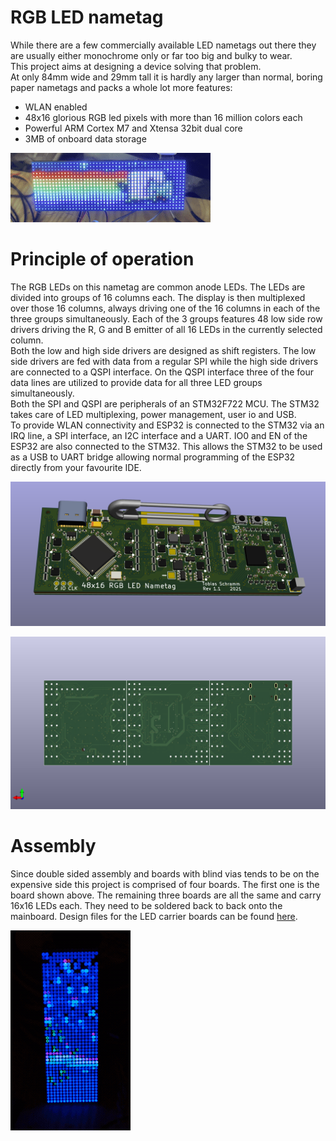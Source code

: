 RGB LED nametag
===============

While there are a few commercially available LED nametags out there they
are usually either monochrome only or far too big and bulky to wear.  
This project aims at designing a device solving that problem.  
At only 84mm wide and 29mm tall it is hardly any larger than normal,
boring paper nametags and packs a whole lot more features:

- WLAN enabled
- 48x16 glorious RGB led pixels with more than 16 million colors each
- Powerful ARM Cortex M7 and Xtensa 32bit dual core
- 3MB of onboard data storage

![Nyan cat animation playing on the nametag](assets/nyancat.gif)

# Principle of operation

The RGB LEDs on this nametag are common anode LEDs. The LEDs are divided
into groups of 16 columns each. The display is then multiplexed over those
16 columns, always driving one of the 16 columns in each of the three
groups simultaneously. Each of the 3 groups features 48 low side row
drivers driving the R, G and B emitter of all 16 LEDs in the currently
selected column.  
Both the low and high side drivers are designed as shift registers. The
low side drivers are fed with data from a regular SPI while the high side
drivers are connected to a QSPI interface. On the QSPI interface three
of the four data lines are utilized to provide data for all three LED
groups simultaneously.  
Both the SPI and QSPI are peripherals of an STM32F722 MCU. The STM32
takes care of LED multiplexing, power management, user io and USB.  
To provide WLAN connectivity and ESP32 is connected to the STM32 via
an IRQ line, a SPI interface, an I2C interface and a UART. IO0 and EN of
the ESP32 are also connected to the STM32. This allows the STM32 to be
used as a USB to UART bridge allowing normal programming of the ESP32
directly from your favourite IDE.

![Render of PCB backside](assets/pcb_back.png)

![Render of PCB top](assets/pcb_top.png)

# Assembly

Since double sided assembly and boards with blind vias tends to be on the
expensive side this project is comprised of four boards. The first one is
the board shown above. The remaining three boards are all the same and
carry 16x16 LEDs each. They need to be soldered back to back onto the
mainboard. Design files for the LED carrier boards can be found
[here](https://github.com/TobleMiner/16x16-RGB-led-panel).

![Firework animation playing on the nametag](assets/firework.gif)
